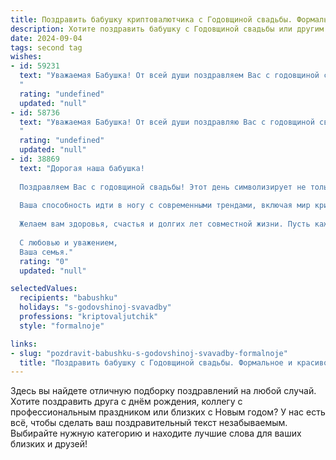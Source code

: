 ```yaml
---
title: Поздравить бабушку криптовалютчика с Годовщиной свадьбы. Формальное и красивое
description: Хотите поздравить бабушку с Годовщиной свадьбы или другим праздником? Наш ИИ создаст незабываемое поздравление, а вы обязательно выделитесь среди других.  
date: 2024-09-04
tags: second tag
wishes:
- id: 59231
  text: "Уважаемая Бабушка! От всей души поздравляем Вас с годовщиной свадьбы! Желаем, чтобы Ваша жизнь была по-прежнему наполнена любовью, счастьем и благополучием. Пусть ваша крепкая семейная традиция, основанная на взаимном уважении и понимании, будет примером для многих поколений. Пусть Ваш жизненный путь, как и Ваша профессия криптовалютчика, будет стабильным и прибыльным. Здоровья Вам и долгих счастливых лет!
  "
  rating: "undefined"
  updated: "null"
- id: 58736
  text: "Уважаемая Бабушка! От всей души поздравляю Вас с годовщиной свадьбы! Пусть ваше сердце наполняется радостью и любовью, как в день вашей свадьбы. Желаю Вам крепкого здоровья, благополучия и долгих лет счастливой семейной жизни!
  "
  rating: "undefined"
  updated: "null"
- id: 38869
  text: "Дорогая наша бабушка!
  
  Поздравляем Вас с годовщиной свадьбы! Этот день символизирует не только любовь и верность, но и те прекрасные моменты, которые вы провели вместе. Ваш жизненный путь – это пример для всех нас, наполненный взаимопониманием, уважением и заботой.
  
  Ваша способность идти в ногу с современными трендами, включая мир криптовалют, вдохновляет нас и демонстрирует, что никогда не поздно учиться чему-то новому. Мы гордимся Вашими достижениями и тем, как Вы с легкостью осваиваете новые горизонты.
  
  Желаем вам здоровья, счастья и долгих лет совместной жизни. Пусть каждый новый день приносит только радость и улыбки!
  
  С любовью и уважением,
  Ваша семья."
  rating: "0"
  updated: "null"

selectedValues:
  recipients: "babushku"
  holidays: "s-godovshinoj-svavadby"
  professions: "kriptovaljutchik"
  style: "formalnoje"

links:
- slug: "pozdravit-babushku-s-godovshinoj-svavadby-formalnoje"
  title: "Поздравить бабушку с Годовщиной свадьбы. Формальное и красивое"
---
```


Здесь вы найдете отличную подборку поздравлений на любой случай. 
Хотите поздравить друга с днём рождения, коллегу с профессиональным праздником или близких с Новым годом? У нас есть всё, чтобы сделать ваш поздравительный текст незабываемым. Выбирайте нужную категорию и находите лучшие слова для ваших близких и друзей!
